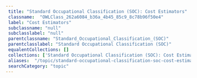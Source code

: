 ```yaml
--- 
 title: "Standard Occupational Classification (SOC): Cost Estimators" 
 classname:  "OWLClass_262a6084_b36a_4b45_85c9_8c78b96f50e4" 
 label: "Cost Estimators" 
 subclassname: "null" 
 subclasslabel: "null" 
 parentclassname: "Standard_Occupational_Classification_(SOC)" 
 parentclasslabel: "Standard Occupational Classification (SOC)" 
 equalentCollections: [] 
 collections: ['Standard Occupational Classification (SOC): Cost Estimators']
 aliases:  "/topic/standard-occupational-classification-soc-cost-estimators"  
 searchCategory: "topic" 
---
```

